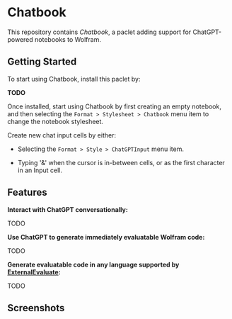 # Chatbook

This repository contains *Chatbook*, a paclet adding support for ChatGPT-powered
notebooks to Wolfram.

## Getting Started

To start using Chatbook, install this paclet by:

**TODO**

Once installed, start using Chatbook by first creating an empty notebook,
and then selecting the `Format > Stylesheet > Chatbook` menu item to change
the notebook stylesheet.

Create new chat input cells by either:

* Selecting the `Format > Style > ChatGPTInput` menu item.

* Typing '&' when the cursor is in-between cells, or as the first character in
  an Input cell.

## Features

**Interact with ChatGPT conversationally:**

TODO

**Use ChatGPT to generate immediately evaluatable Wolfram code:**

TODO

**Generate evaluatable code in any language supported by [ExternalEvaluate]:**

TODO

[ExternalEvaluate]: https://reference.wolfram.com/ref/ExternalEvaluate

## Screenshots

